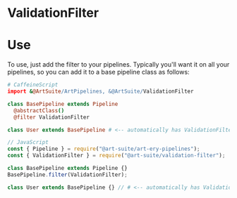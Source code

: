 # ValidationFilter

# Use

To use, just add the filter to your pipelines. Typically you'll want it on all your pipelines, so you can add it to a base pipeline class as follows:

```coffeescript
# CaffeineScript
import &@ArtSuite/ArtPipelines, &@ArtSuite/ValidationFilter

class BasePipeline extends Pipeline
  @abstractClass()
  @filter ValidationFilter

class User extends BasePipeline # <-- automatically has ValidationFilter
```

```javascript
// JavaScript
const { Pipeline } = require("@art-suite/art-ery-pipelines");
const { ValidationFilter } = require("@art-suite/validation-filter");

class BasePipeline extends Pipeline {}
BasePipeline.filter(ValidationFilter);

class User extends BasePipeline {} // # <-- automatically has ValidationFilter
```

